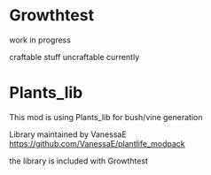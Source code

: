 Growthtest
==========
work in progress

craftable stuff uncraftable currently

Plants_lib
==========
This mod is using Plants_lib for bush/vine generation

Library maintained by VanessaE
https://github.com/VanessaE/plantlife_modpack

the library is included with Growthtest